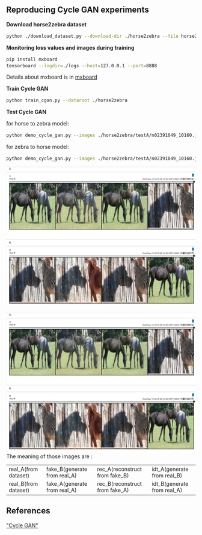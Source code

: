 ## Reproducing Cycle GAN experiments


**Download horse2zebra dataset**
```bash
python ./download_dataset.py --download-dir ./horse2zebra --file horse2zebra
```

**Monitoring loss values and images during training**
```bash
pip install mxboard
tensorboard --logdir=./logs --host=127.0.0.1 --port=8888
```
Details about mxboard is in [mxboard](https://github.com/awslabs/mxboard)

**Train Cycle GAN**
```bash
python train_cgan.py --dataroot ./horse2zebra
```

**Test Cycle GAN**

for horse to zebra model:
```bash
python demo_cycle_gan.py --images ./horse2zebra/testA/n02391049_10160.jpg --pretrained ./samples/netG_A_epoch_200.params --gpu_id -1
```
for zebra to horse model:
```bash
python demo_cycle_gan.py --images ./horse2zebra/testA/n02391049_10160.jpg --pretrained ./samples/netG_A_epoch_200.params --gpu_id -1
```
![images](images.png "images during training")

![images](images.png "images during training")
The meaning of those images are :

| | | | |
|-|-|-|-|
| real_A(from dataset) | fake_B(generate from real_A) | rec_A(reconstruct from fake_B) | idt_A(generate from real_B) |
| real_B(from dataset) | fake_A(generate from real_A) | rec_B(reconstruct from fake_A) | idt_B(generate from real_A) |

## References
["Cycle GAN"](https://arxiv.org/abs/1703.10593)
